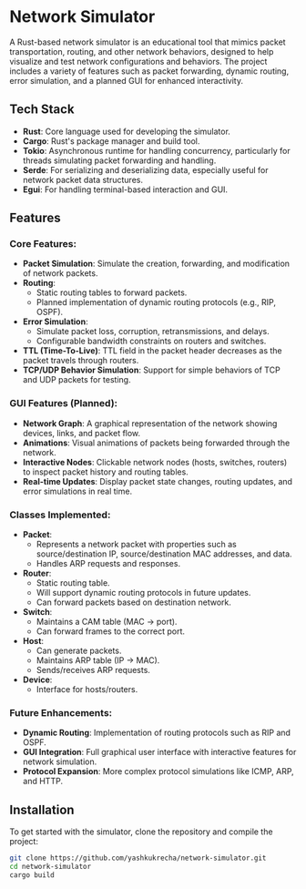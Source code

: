 # Network Simulator

A Rust-based network simulator is an educational tool that mimics packet transportation, routing, and other network behaviors, designed to help visualize and test network configurations and behaviors. The project includes a variety of features such as packet forwarding, dynamic routing, error simulation, and a planned GUI for enhanced interactivity.

## Tech Stack

- **Rust**: Core language used for developing the simulator.
- **Cargo**: Rust's package manager and build tool.
- **Tokio**: Asynchronous runtime for handling concurrency, particularly for threads simulating packet forwarding and handling.
- **Serde**: For serializing and deserializing data, especially useful for network packet data structures.
- **Egui**: For handling terminal-based interaction and GUI.

## Features

### Core Features:
- **Packet Simulation**: Simulate the creation, forwarding, and modification of network packets.
- **Routing**:
  - Static routing tables to forward packets.
  - Planned implementation of dynamic routing protocols (e.g., RIP, OSPF).
- **Error Simulation**:
  - Simulate packet loss, corruption, retransmissions, and delays.
  - Configurable bandwidth constraints on routers and switches.
- **TTL (Time-To-Live)**: TTL field in the packet header decreases as the packet travels through routers.
- **TCP/UDP Behavior Simulation**: Support for simple behaviors of TCP and UDP packets for testing.

### GUI Features (Planned):
- **Network Graph**: A graphical representation of the network showing devices, links, and packet flow.
- **Animations**: Visual animations of packets being forwarded through the network.
- **Interactive Nodes**: Clickable network nodes (hosts, switches, routers) to inspect packet history and routing tables.
- **Real-time Updates**: Display packet state changes, routing updates, and error simulations in real time.

### Classes Implemented:
- **Packet**: 
  - Represents a network packet with properties such as source/destination IP, source/destination MAC addresses, and data.
  - Handles ARP requests and responses.
- **Router**:
  - Static routing table.
  - Will support dynamic routing protocols in future updates.
  - Can forward packets based on destination network.
- **Switch**: 
  - Maintains a CAM table (MAC → port).
  - Can forward frames to the correct port.
- **Host**: 
  - Can generate packets.
  - Maintains ARP table (IP → MAC).
  - Sends/receives ARP requests.
- **Device**: 
  - Interface for hosts/routers.

### Future Enhancements:
- **Dynamic Routing**: Implementation of routing protocols such as RIP and OSPF.
- **GUI Integration**: Full graphical user interface with interactive features for network simulation.
- **Protocol Expansion**: More complex protocol simulations like ICMP, ARP, and HTTP.

## Installation

To get started with the simulator, clone the repository and compile the project:

```bash
git clone https://github.com/yashkukrecha/network-simulator.git
cd network-simulator
cargo build
